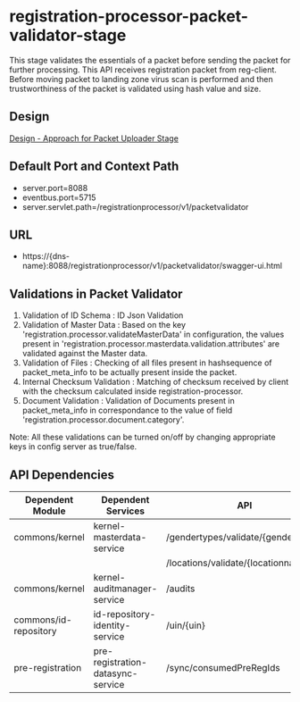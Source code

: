 # registration-processor-packet-validator-stage

This stage validates the essentials of a packet before sending the packet for further processing. This API receives registration packet from reg-client. Before moving packet to landing zone virus scan is performed and then trustworthiness of the packet is validated using hash value and size.

## Design

[Design - Approach for Packet Uploader Stage](https://github.com/mosip/registration/blob/master/design/registration-processor/Approach_for_packet_validator.md)


## Default Port and Context Path
  
  * server.port=8088
  * eventbus.port=5715
  * server.servlet.path=/registrationprocessor/v1/packetvalidator


## URL

 * https://{dns-name}:8088/registrationprocessor/v1/packetvalidator/swagger-ui.html
 
## Validations in Packet Validator

1. Validation of ID Schema : ID Json Validation
2. Validation of Master Data : Based on the key 'registration.processor.validateMasterData' in configuration, the values present in 'registration.processor.masterdata.validation.attributes' are validated against the Master data.
3. Validation of Files : Checking of all files present in hashsequence of packet_meta_info to be actually present inside the packet.
4. Internal Checksum Validation : Matching of checksum received by client with the checksum calculated inside registration-processor.
5. Document Validation : Validation of Documents present in packet_meta_info in correspondance to the value of field 'registration.processor.document.category'.

Note: All these validations can be turned on/off by changing appropriate keys in config server as true/false.

## API Dependencies
	
|Dependent Module |  Dependent Services  | API |
| ------------- | ------------- | ------------- |
| commons/kernel  | kernel-masterdata-service | /gendertypes/validate/{gendername}|
|   |  | /locations/validate/{locationname}|
| commons/kernel  | kernel-auditmanager-service |/audits|
| commons/id-repository | id-repository-identity-service | /uin/{uin} |
| pre-registration  | pre-registration-datasync-service |/sync/consumedPreRegIds|
